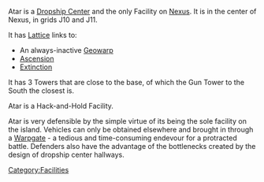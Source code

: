 Atar is a [Dropship Center](Dropship_Center.md) and the only
Facility on [Nexus](Oshur.md#Nexus). It is in the center of
Nexus, in grids J10 and J11.

It has [Lattice](Lattice.md) links to:

- An always-inactive [Geowarp](Geowarp.md)
- [Ascension](Oshur.md#Acsension)
- [Extinction](Oshur.md#Extinction)

It has 3 Towers that are close to the base, of which the Gun Tower to
the South the closest is.

Atar is a Hack-and-Hold Facility.

Atar is very defensible by the simple virtue of its being the sole
facility on the island. Vehicles can only be obtained elsewhere and
brought in through a [Warpgate](Warpgate.md) - a tedious and
time-consuming endevour for a protracted battle. Defenders also have the
advantage of the bottlenecks created by the design of dropship center
hallways.

[Category:Facilities](Category:Facilities.md)
